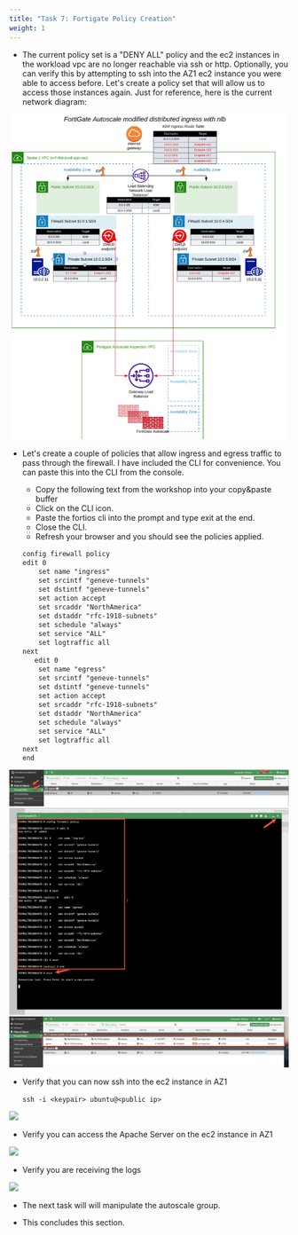 ```yaml
---
title: "Task 7: Fortigate Policy Creation"
weight: 1
---
```


* The current policy set is a "DENY ALL" policy and the ec2 instances in the workload vpc are no longer reachable via ssh or http. Optionally, you can verify this by attempting to ssh into the AZ1 ec2 instance you were able to access before. Let's create a policy set that will allow us to access those instances again. Just for reference, here is the current network diagram:

![](image-mdw-cap-modified.png)

* Let's create a couple of policies that allow ingress and egress traffic to pass through the firewall. I have included the CLI for convenience. You can paste this into the CLI from the console.

  * Copy the following text from the workshop into your copy&paste buffer
  * Click on the CLI icon. 
  * Paste the fortios cli into the prompt and type exit at the end.
  * Close the CLI.
  * Refresh your browser and you should see the policies applied.
  
  
  ```
  config firewall policy
  edit 0
      set name "ingress"
      set srcintf "geneve-tunnels"
      set dstintf "geneve-tunnels"
      set action accept
      set srcaddr "NorthAmerica"
      set dstaddr "rfc-1918-subnets"
      set schedule "always"
      set service "ALL"
      set logtraffic all
  next
     edit 0
      set name "egress"
      set srcintf "geneve-tunnels"
      set dstintf "geneve-tunnels"
      set action accept
      set srcaddr "rfc-1918-subnets"
      set dstaddr "NorthAmerica"
      set schedule "always"
      set service "ALL"
      set logtraffic all
  next 
  end
  
  ```
    
![](image-t7-1.png)
![](image-t7-2.png)
![](image-t7-3.png)

* Verify that you can now ssh into the ec2 instance in AZ1

  ``` ssh -i <keypair> ubuntu@<public ip> ```

![](image-t7-4.png)

* Verify you can access the Apache Server on the ec2 instance in AZ1

![](image-t7-5.png)

* Verify you are receiving the logs

![](image-t7-6.png)

* The next task will will manipulate the autoscale group.

* This concludes this section.
